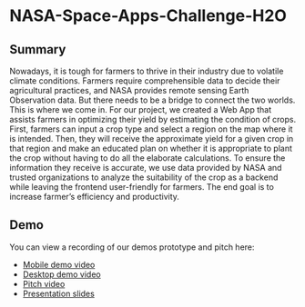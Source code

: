 # NASA-Space-Apps-Challenge-H2O

## Summary

Nowadays, it is tough for farmers to thrive in their industry due to volatile climate conditions. Farmers require comprehensible data to decide their agricultural practices, and NASA provides remote sensing Earth Observation data. But there needs to be a bridge to connect the two worlds. This is where we come in. For our project, we created a Web App that assists farmers in optimizing their yield by estimating the condition of crops. First, farmers can input a crop type and select a region on the map where it is intended. Then, they will receive the approximate yield for a given crop in that region and make an educated plan on whether it is appropriate to plant the crop without having to do all the elaborate calculations. To ensure the information they receive is accurate, we use data provided by NASA and trusted organizations to analyze the suitability of the crop as a backend while leaving the frontend user-friendly for farmers. The end goal is to increase farmer’s efficiency and productivity.

## Demo

You can view a recording of our demos prototype and pitch here:
* [Mobile demo video](https://drive.google.com/file/d/1SVXFdrvQMX5MzAn8pppP2sZXxAq8S_Rd/view?usp=drive_link)
* [Desktop demo video](https://drive.google.com/file/d/1Pslfmy4sT-zXfjQxKCIY5SEK2SVh1SSt/view?usp=drive_link)
* [Pitch video](https://drive.google.com/file/d/16n57utpN_QvU_5mMYDqoZ-bGBGvfhWMM/view?usp=drive_link)
* [Presentation slides](https://www.canva.com/design/DAGSx4AWeBY/zNrrH1r52XNKC3IhBm1wdw/edit)

